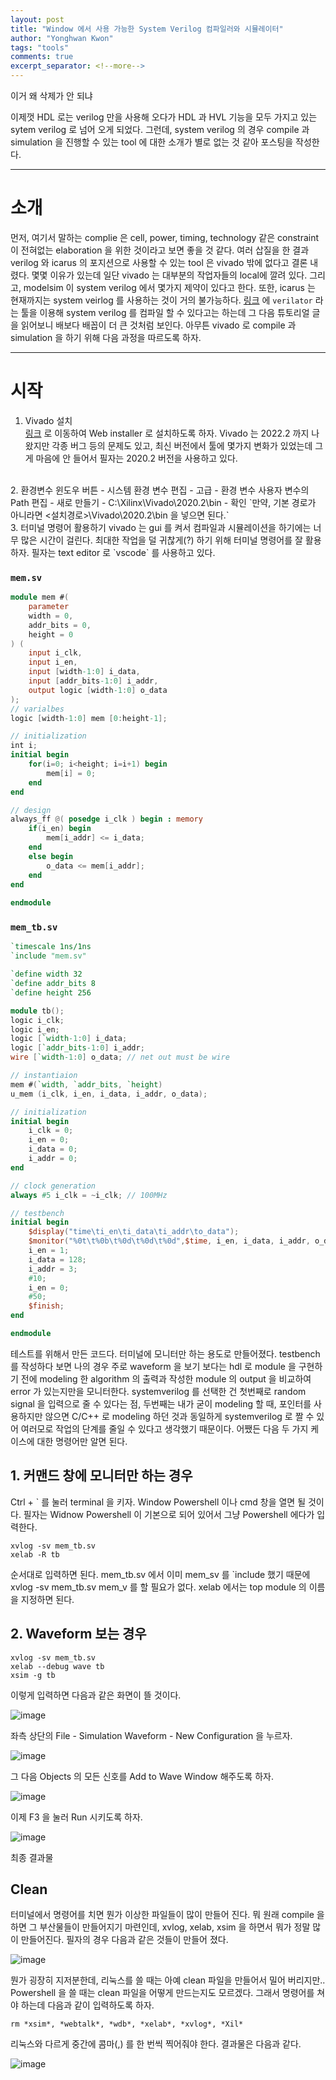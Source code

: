 ```yaml
---
layout: post
title: "Window 에서 사용 가능한 System Verilog 컴파일러와 시뮬레이터"
author: "Yonghwan Kwon"
tags: "tools"
comments: true
excerpt_separator: <!--more-->
---
```

이거 왜 삭제가 안 되냐

이제껏 HDL 로는 verilog 만을 사용해 오다가 HDL 과 HVL 기능을 모두 가지고 있는 sytem verilog 로 넘어 오게 되었다. 그런데, system verilog 의 경우 compile 과 simulation 을 진행할 수 있는 tool 에 대한 소개가 별로 없는 것 같아 포스팅을 작성한다.  
<!--more-->

---
# 소개
먼저, 여기서 말하는 complie 은 cell, power, timing, technology 같은 constraint 이 전혀없는 elaboration 을 위한 것이라고 보면 좋을 것 같다. 여러 삽질을 한 결과 verilog 와 icarus 의 포지션으로 사용할 수 있는 tool 은 vivado 밖에 없다고 결론 내렸다. 몇몇 이유가 있는데 일단 vivado 는 대부분의 작업자들의 local에 깔려 있다. 그리고, modelsim 이 system verilog 에서 몇가지 제약이 있다고 한다. 또한, icarus 는 현재까지는 system veirlog 를 사용하는 것이 거의 불가능하다. [링크](https://blog.naver.com/doksg/221979883906) 에 `verilator` 라는 툴을 이용해 system verilog 를 컴파일 할 수 있다고는 하는데 그 다음 튜토리얼 글을 읽어보니 배보다 배꼽이 더 큰 것처럼 보인다. 아무튼 vivado 로 compile 과 simulation 을 하기 위해 다음 과정을 따르도록 하자.

---
# 시작
1. Vivado 설치  
[링크](https://www.xilinx.com/support/download/index.html/content/xilinx/en/downloadNav/vivado-design-tools/archive.html) 로 이동하여 Web installer 로 설치하도록 하자. Vivado 는 2022.2 까지 나왔지만 각종 버그 등의 문제도 있고, 최신 버전에서 툴에 몇가지 변화가 있었는데 그게 마음에 안 들어서 필자는 2020.2 버전을 사용하고 있다.  
<br/>
2. 환경변수  
윈도우 버튼 - 시스템 환경 변수 편집 - 고급 - 환경 변수  
사용자 변수의 Path 편집 - 새로 만들기 - C:\Xilinx\Vivado\2020.2\bin - 확인  
`만약, 기본 경로가 아니라면 <설치경로>\Vivado\2020.2\bin 을 넣으면 된다.`  
<br/>  
3. 터미널 명령어 활용하기  
vivado 는 gui 를 켜서 컴파일과 시뮬레이션을 하기에는 너무 많은 시간이 걸린다. 최대한 작업을 덜 귀찮게(?) 하기 위해 터미널 명령어를 잘 활용하자. 필자는 text editor 로 `vscode` 를 사용하고 있다.

### `mem.sv`
```verilog
module mem #(
    parameter 
    width = 0,
    addr_bits = 0,
    height = 0
) (
    input i_clk,
    input i_en,
    input [width-1:0] i_data,
    input [addr_bits-1:0] i_addr,
    output logic [width-1:0] o_data
);
// varialbes
logic [width-1:0] mem [0:height-1];

// initialization
int i;
initial begin
    for(i=0; i<height; i=i+1) begin
        mem[i] = 0;
    end
end

// design
always_ff @( posedge i_clk ) begin : memory
    if(i_en) begin
        mem[i_addr] <= i_data;
    end
    else begin
        o_data <= mem[i_addr];
    end
end
    
endmodule
```
### `mem_tb.sv`
```verilog
`timescale 1ns/1ns
`include "mem.sv"

`define width 32
`define addr_bits 8
`define height 256

module tb();
logic i_clk;
logic i_en;
logic [`width-1:0] i_data;
logic [`addr_bits-1:0] i_addr;
wire [`width-1:0] o_data; // net out must be wire

// instantiaion
mem #(`width, `addr_bits, `height) 
u_mem (i_clk, i_en, i_data, i_addr, o_data);

// initialization
initial begin
    i_clk = 0;
    i_en = 0;
    i_data = 0;
    i_addr = 0;
end

// clock generation
always #5 i_clk = ~i_clk; // 100MHz

// testbench
initial begin
    $display("time\ti_en\ti_data\ti_addr\to_data");
    $monitor("%0t\t%0b\t%0d\t%0d\t%0d",$time, i_en, i_data, i_addr, o_data);
    i_en = 1;
    i_data = 128;
    i_addr = 3;
    #10;
    i_en = 0;
    #50;
    $finish;
end

endmodule
```
테스트를 위해서 만든 코드다. 터미널에 모니터만 하는 용도로 만들어졌다. testbench 를 작성하다 보면 나의 경우 주로 waveform 을 보기 보다는 hdl 로 module 을 구현하기 전에 modeling 한 algorithm 의 출력과 작성한 module 의 output 을 비교하여 error 가 있는지만을 모니터한다. systemverilog 를 선택한 건 첫번째로 random signal 을 입력으로 줄 수 있다는 점, 두번째는 내가 굳이 modeling 할 때, 포인터를 사용하지만 않으면 C/C++ 로 modeling 하던 것과 동일하게 systemverilog 로 짤 수 있어 여러모로 작업의 단계를 줄일 수 있다고 생각했기 때문이다. 어쨌든 다음 두 가지 케이스에 대한 명령어만 알면 된다.  

## 1. 커맨드 창에 모니터만 하는 경우
Ctrl + ` 를 눌러 terminal 을 키자. Window Powershell 이나 cmd 창을 열면 될 것이다. 필자는 Widnow Powershell 이 기본으로 되어 있어서 그냥 Powershell 에다가 입력한다.  
```
xvlog -sv mem_tb.sv
xelab -R tb
```
순서대로 입력하면 된다. mem_tb.sv 에서 이미 mem_sv 를 `include 했기 때문에 xvlog -sv mem_tb.sv mem_v 를 할 필요가 없다. xelab 에서는 top module 의 이름을 지정하면 된다.  

## 2. Waveform 보는 경우
```
xvlog -sv mem_tb.sv
xelab --debug wave tb
xsim -g tb
```
이렇게 입력하면 다음과 같은 화면이 뜰 것이다.  

![image](https://user-images.githubusercontent.com/120978778/215289481-d5252df7-7932-48b6-9451-966fd0541a7e.png)  

좌측 상단의 File - Simulation Waveform - New Configuration 을 누르자.  

![image](https://user-images.githubusercontent.com/120978778/215290055-db9a368b-560d-44b9-a85c-7e9eb1e0273c.png)  

그 다음 Objects 의 모든 신호를 Add to Wave Window 해주도록 하자.  

![image](https://user-images.githubusercontent.com/120978778/215290146-c3a29b56-f638-4aa1-b3a8-50019547cf5e.png)  

이제 F3 을 눌러 Run 시키도록 하자.  

![image](https://user-images.githubusercontent.com/120978778/215290184-12f963b0-1c88-43ef-a045-80001c76001e.png)  

최종 결과물  

## Clean
터미널에서 명령어를 치면 뭔가 이상한 파일들이 많이 만들어 진다. 뭐 원래 compile 을 하면 그 부산물들이 만들어지기 마련인데, xvlog, xelab, xsim 을 하면서 뭐가 정말 많이 만들어진다. 필자의 경우 다음과 같은 것들이 만들어 졌다.  

![image](https://user-images.githubusercontent.com/120978778/215290423-91f81cc0-5304-45cc-943f-25a12787a4c3.png)  

뭔가 굉장히 지저분한데, 리눅스를 쓸 때는 아예 clean 파일을 만들어서 밀어 버리지만.. Powershell 을 쓸 때는 clean 파일을 어떻게 만드는지도 모르겠다. 그래서 명령어를 쳐야 하는데 다음과 같이 입력하도록 하자.  
```
rm *xsim*, *webtalk*, *wdb*, *xelab*, *xvlog*, *Xil*
```
리눅스와 다르게 중간에 콤마(,) 를 한 번씩 찍어줘야 한다. 결과물은 다음과 같다.  

![image](https://user-images.githubusercontent.com/120978778/215290530-961e2afc-e738-4ef4-b29e-5b4817fccf47.png)  
